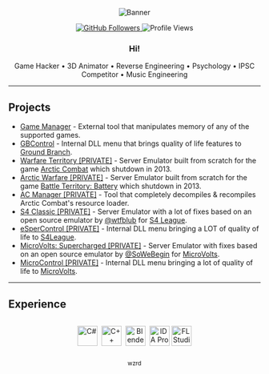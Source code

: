 

<!-- Header Banner -->
<p align="center">
  <img src="https://capsule-render.vercel.app/api?type=venom&height=180&color=gradient&text=wzrd&fontAlign=50&fontSize=48&desc=@xwzrdx&descAlign=50&descSize=16&section=header" alt="Banner" />
</p>

<!-- Quick Badges -->
<p align="center">
  <a href="https://github.com/xwzrdx">
    <img alt="GitHub Followers"
         src="https://img.shields.io/github/followers/xwzrdx?logo=github&style=flat-square" />
  </a>
  <img alt="Profile Views"
       src="https://komarev.com/ghpvc/?username=xwzrdx&label=Profile%20Views&color=0e75b6&style=flat-square" />
</p>



<!-- Short Intro -->
<h3 align="center"><strong>Hi!</strong></h3>
<p align="center">
  Game Hacker • 3D Animator • Reverse Engineering • Psychology • IPSC Competitor • Music Engineering
  <br/>

</p>



---

## Projects
- [Game Manager](https://github.com/xwzrdx/GameManager) - External tool that manipulates memory of any of the supported games.
- [GBControl](https://github.com/xwzrdx/GBControl) - Internal DLL menu that brings quality of life features to [Ground Branch](https://www.google.com/search?q=Ground+Branch).
- [Warfare Territory [PRIVATE]](https://github.com/xwzrdx/ArcticCombat) - Server Emulator built from scratch for the game [Arctic Combat](https://www.google.com/search?q=Arctic+Combat) which shutdown in 2013.
- [Arctic Warfare [PRIVATE]](https://github.com/xwzrdx/ArcticWarfare) - Server Emulator built from scratch for the game [Battle Territory: Battery](https://www.google.com/search?q=Battle+Territory+Battery) which shutdown in 2013.
- [AC Manager [PRIVATE]](https://github.com/xwzrdx/ACManager) - Tool that completely decompiles & recompiles Arctic Combat's resource loader.
- [S4 Classic [PRIVATE]](https://github.com/xwzrdx/S4Classic) - Server Emulator with a lot of fixes based on an open source emulator by [@wtfblub](https://github.com/wtfblub/) for [S4 League](https://www.google.com/search?q=S4+League).
- [eSperControl [PRIVATE]](https://github.com/xwzrdx/eSperControl) - Internal DLL menu bringing a LOT of quality of life to [S4League](https://www.google.com/search?q=S4+League). 
- [MicroVolts: Supercharged [PRIVATE]](https://github.com/xwzrdx/MVS) - Server Emulator with fixes based on an open source emulator by [@SoWeBegin](https://github.com/SoWeBegin/) for [MicroVolts](https://www.google.com/search?q=MicroVolts).
- [MicroControl [PRIVATE]](https://github.com/xwzrdx/MicroControl) - Internal DLL menu bringing a lot of quality of life to [MicroVolts](https://www.google.com/search?q=MicroVolts).


---

## Experience
<div align="center" style="display:flex; gap:8px; justify-content:center; align-items:center; flex-wrap:wrap;">
  <!-- Icons -->
  <img src="https://skillicons.dev/icons?i=cs" height="40" alt="C#" style="vertical-align:middle;" />
  <img src="https://skillicons.dev/icons?i=cpp" height="40" alt="C++" style="vertical-align:middle;" />
  <img src="https://skillicons.dev/icons?i=blender" height="40" alt="Blender" style="vertical-align:middle;" />

  <!-- Temporary text badges (centered + same height) -->
  <img src="https://img.shields.io/static/v1?label=IDA%20Pro&message=%E2%80%8B&color=111&style=for-the-badge"
       height="40" alt="IDA Pro" style="vertical-align:middle;" />
  <img src="https://img.shields.io/static/v1?label=FL%20Studio&message=%E2%80%8B&color=111&style=for-the-badge"
       height="40" alt="FL Studio" style="vertical-align:middle;" />
</div>





<!-- Footer -->
<p align="center">
  <sub>wzrd</sub>
</p>
